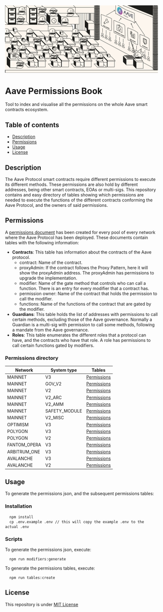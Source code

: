 
![Aave Permissions Book](./permissions_banner.jpg)
# Aave Permissions Book

Tool to index and visualise all the permissions on the whole Aave smart contracts ecosystem.

## Table of contents
- [Description](#Description)
- [Permissions](#Permissions)
- [Usage](#Usage)
- [License](#License)

## Description

The Aave Protocol smart contracts require different permissions to execute its different methods. These permissions are also hold by different addresses, being other smart contracts, EOAs or multi-sigs.
This repository contains and easy directory of tables showing which permissions are needed to execute the functions of the different contracts conforming the Aave Protocol, and the owners of said permissions.


## Permissions

A [permissions document](./out) has been created for every pool of every network where the Aave Protocol has been deployed. 
These documents contain tables with the following information:
- **Contracts**: This table has information about the contracts of the Aave protocol.
  - contract: Name of the contract.
  - proxyAdmin: If the contract follows the Proxy Pattern, here it will show the proxyAdmin address. The proxyAdmin has permissions to upgrade the implementation.
  - modifier: Name of the gate method that controls who can call a function. There is an entry for every modifier that a contract has.
  - permission owner: Name of the contract that holds the permission to call the modifier.
  - functions: Name of the functions of the contract that are gated by the modifier.
- **Guardians**: This table holds the list of addresses with permissions to call certain methods, excluding those of the Aave governance. Normally a Guardian is a multi-sig with permission to call some methods, following a mandate from the Aave governance.  
- **Roles**: This table enumerates the different roles that a protocol can have, and the contracts who have that role. A role has permissions to call certain functions gated by modifiers.

### Permissions directory
| Network |System type |Tables |
|----------|----------|----------|
|  MAINNET |  V3 |  [Permissions](./out/MAINNET-V3.md#contracts) | |--------|--------|--------|
|  MAINNET |  GOV_V2 |  [Permissions](./out/MAINNET-GOV_V2.md#contracts) | |--------|--------|--------|
|  MAINNET |  V2 |  [Permissions](./out/MAINNET-V2.md#contracts) | |--------|--------|--------|
|  MAINNET |  V2_ARC |  [Permissions](./out/MAINNET-V2_ARC.md#contracts) | |--------|--------|--------|
|  MAINNET |  V2_AMM |  [Permissions](./out/MAINNET-V2_AMM.md#contracts) | |--------|--------|--------|
|  MAINNET |  SAFETY_MODULE |  [Permissions](./out/MAINNET-SAFETY_MODULE.md#contracts) | |--------|--------|--------|
|  MAINNET |  V2_MISC |  [Permissions](./out/MAINNET-V2_MISC.md#contracts) | |--------|--------|--------|
|  OPTIMISM |  V3 |  [Permissions](./out/OPTIMISM-V3.md#contracts) | |--------|--------|--------|
|  POLYGON |  V3 |  [Permissions](./out/POLYGON-V3.md#contracts) | |--------|--------|--------|
|  POLYGON |  V2 |  [Permissions](./out/POLYGON-V2.md#contracts) | |--------|--------|--------|
|  FANTOM_OPERA |  V3 |  [Permissions](./out/FANTOM_OPERA-V3.md#contracts) | |--------|--------|--------|
|  ARBITRUM_ONE |  V3 |  [Permissions](./out/ARBITRUM_ONE-V3.md#contracts) | |--------|--------|--------|
|  AVALANCHE |  V3 |  [Permissions](./out/AVALANCHE-V3.md#contracts) | |--------|--------|--------|
|  AVALANCHE |  V2 |  [Permissions](./out/AVALANCHE-V2.md#contracts) | |--------|--------|--------|
       
    
## Usage

To generate the permissions json, and the subsequent permissions tables:

### Installation

```
  npm install
  cp .env.example .env // this will copy the example .env to the actual .env
```

### Scripts

To generate the permissions json, execute:
```
  npm run modifiers:generate
```

To generate the permissions tables, execute:
```
  npm run tables:create
```



## License
This repository is under [MIT License](./LICENSE)
